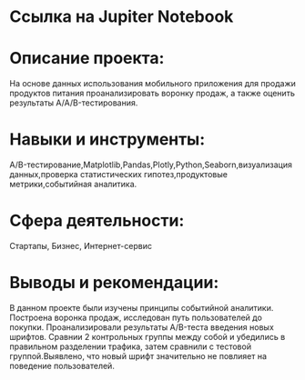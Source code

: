 # Ссылка на Jupiter Notebook

# Описание проекта:
На основе данных использования мобильного приложения для продажи продуктов питания проанализировать воронку продаж, а также оценить результаты A/A/B-тестирования.

# Навыки и инструменты:
A/B-тестирование,Matplotlib,Pandas,Plotly,Python,Seaborn,визуализация данных,проверка статистических гипотез,продуктовые метрики,событийная аналитика.

# Сфера деятельности:
Стартапы, Бизнес, Интернет-сервис

# Выводы и рекомендации:

В данном проекте были изучены принципы событийной аналитики. Построена воронка продаж, исследован путь пользователей до покупки. Проанализировали результаты A/B-теста введения новых шрифтов. Сравнии 2 контрольных группы между собой и убедились в правильном разделении трафика, затем сравнили с тестовой группой.Выявлено, что новый шрифт значительно не повлияет на поведение пользователей.

